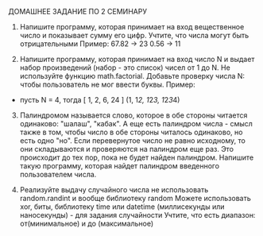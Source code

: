 ДОМАШНЕЕ ЗАДАНИЕ ПО 2 СЕМИНАРУ 

1. Напишите программу, которая принимает на вход вещественное число и показывает сумму его цифр. Учтите, что числа могут быть отрицательными
Пример:
67.82 -> 23
0.56 -> 11


2.  Напишите программу, которая принимает на вход число N и выдает набор произведений (набор - это список) чисел от 1 до N.
Не используйте функцию math.factorial.
Добавьте проверку числа N: чтобы пользователь не мог ввести буквы.
Пример:
- пусть N = 4, тогда [ 1, 2, 6, 24 ] (1, 1*2, 1*2*3, 1*2*3*4)


3.  Палиндромом называется слово, которое в обе стороны читается одинаково: "шалаш", "кабак".
А еще есть палиндром числа - смысл также в том, чтобы число в обе стороны читалось одинаково, но есть одно "но".
Если перевернутое число не равно исходному, то они складываются и проверяются на палиндром еще раз.
Это происходит до тех пор, пока не будет найден палиндром.
Напишите такую программу, которая найдет палиндром введенного пользователем числа.

4.  Реализуйте выдачу случайного числа
не использовать random.randint и вообще библиотеку random
Можете использовать xor, биты, библиотеку time или datetime (миллисекунды или наносекунды) - для задания случайности
Учтите, что есть диапазон: от(минимальное) и до (максимальное)